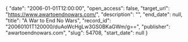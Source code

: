 {
  "date": "2006-01-01T12:00:00", 
  "open_access": false, 
  "target_url": "https://www.awartoendnowars.com/", 
  "description": "", 
  "end_date": null, 
  "title": "A War to End No Wars", 
  "record_id": "20060101T120000/duAoWcHgLw3GS0BKaGWm/g==", 
  "publisher": "awartoendnowars.com", 
  "slug": 54708, 
  "start_date": null
}

